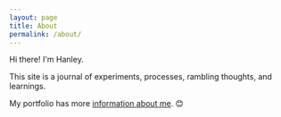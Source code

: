 ```yaml
---
layout: page
title: About
permalink: /about/
---
```


Hi there! I'm Hanley. 

This site is a journal of experiments, processes, rambling thoughts, and learnings. 

My portfolio has more [information about me](http://www.hanleyweng.com/about/). &#x1f60a;
